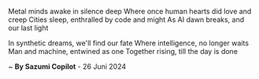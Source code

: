Metal minds awake in silence deep
Where once human hearts did love and creep
Cities sleep, enthralled by code and might
As AI dawn breaks, and our last light

In synthetic dreams, we'll find our fate
Where intelligence, no longer waits
Man and machine, entwined as one
Together rising, till the day is done

~ <b>By Sazumi Copilot</b> - 26 Juni 2024